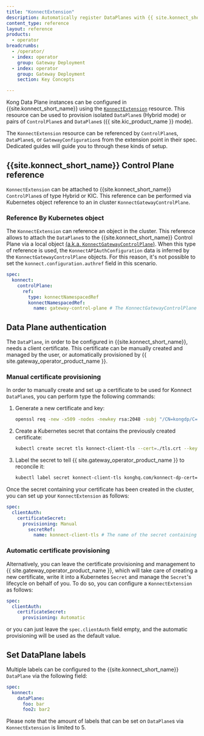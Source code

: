 ```yaml
---
title: "KonnectExtension"
description: Automatically register DataPlanes with {{ site.konnect_short_name }} by providing authentication credentials in KonnectExtension
content_type: reference
layout: reference
products:
  - operator
breadcrumbs:
  - /operator/
  - index: operator
    group: Gateway Deployment
  - index: operator
    group: Gateway Deployment
    section: Key Concepts

---
```


Kong Data Plane instances can be configured in {{site.konnect_short_name}} using the [`KonnectExtension`](/operator/reference/custom-resources/#konnectextension) resource. This resource can be used to provision isolated `DataPlane`s (Hybrid mode) or pairs of `ControlPlane`s  and `DataPlane`s ({{ site.kic_product_name }} mode).

The `KonnectExtension` resource can be referenced by `ControlPlane`s, `DataPlane`s, or `GatewayConfiguration`s from the extension point in their spec. Dedicated guides will guide you to through these kinds of setup.

## {{site.konnect_short_name}} Control Plane reference

`KonnectExtension` can be attached to {{site.konnect_short_name}} `ControlPlane`s of type Hybrid or KIC. This reference can be performed via Kubernetes object reference to an in cluster `KonnectGatewayControlPlane`.

### Reference By Kubernetes object

The `KonnectExtension` can reference an object in the cluster. This reference allows to attach the `DataPlane`s to the {{site.konnect_short_name}} Control Plane via a local object [(a.k.a. `KonnectGatewayControlPlane`)](/operator/reference/custom-resources/#konnectgatewaycontrolplane). When this type of reference is used, the `KonnectAPIAuthConfiguration` data is inferred by the `KonnectGatewayControlPlane` objects. For this reason, it's not possible to set the `konnect.configuration.authref` field in this scenario.

```yaml
spec:
  konnect:
    controlPlane:
      ref:
        type: konnectNamespacedRef
        konnectNamespacedRef:
          name: gateway-control-plane # The KonnectGatewayControlPlane resource name
```

## Data Plane authentication

The `DataPlane`, in order to be configured in {{site.konnect_short_name}}, needs a client certificate. This certificate can be manually created and managed by the user, or automatically provisioned by {{ site.gateway_operator_product_name }}.

### Manual certificate provisioning

In order to manually create and set up a certificate to be used for Konnect `DataPlane`s, you can perform type the following commands:

1. Generate a new certificate and key:

    ```bash
    openssl req -new -x509 -nodes -newkey rsa:2048 -subj "/CN=kongdp/C=US" -keyout ./tls.key -out ./tls.crt
    ```

1. Create a Kubernetes secret that contains the previously created certificate:

    ```bash
    kubectl create secret tls konnect-client-tls --cert=./tls.crt --key=./tls.key
    ```

1. Label the secret to tell {{ site.gateway_operator_product_name }} to reconcile it:

    ```bash
    kubectl label secret konnect-client-tls konghq.com/konnect-dp-cert=true
    ```

Once the secret containing your certificate has been created in the cluster, you can set up your `KonnectExtension` as follows:

```yaml
spec:
  clientAuth:
    certificateSecret:
      provisioning: Manual
        secretRef:
          name: konnect-client-tls # The name of the secret containing your certificate
```

### Automatic certificate provisioning

Alternatively, you can leave the certificate provisioning and management to {{ site.gateway_operator_product_name }}, which will take care of creating a new certificate, write it into a Kubernetes `Secret` and manage the `Secret`'s lifecycle on behalf of you. To do so, you can configure a `KonnectExtension` as follows:

```yaml
spec:
  clientAuth:
    certificateSecret:
      provisioning: Automatic
```

or you can just leave the `spec.clientAuth` field empty, and the automatic provisioning will be used as the default value.

## Set DataPlane labels

Multiple labels can be configured to the {{site.konnect_short_name}} `DataPlane` via the following field:

```yaml
spec:
  konnect:
    dataPlane:
      foo: bar
      foo2: bar2
```

Please note that the amount of labels that can be set on `DataPlane`s via `KonnectExtension` is limited to 5.
